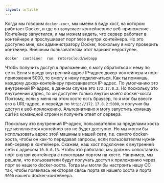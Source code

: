 ```yaml
---
layout: article
---
```

Когда мы говорим `docker-хост`, мы имеем в виду хост, на котором работает Docker, и где он запускает контейнерное веб-приложение. Контейнер запустился, и мы можем видеть, что сервер работает в контейнере и прослушивает порт `5000` внутри контейнера. Но это доступно мне, как администратору Docker, поскольку я могу проверить контейнер. Внешним пользователям этот вариант недоступен.

```
docker  container  run  rotorocloud/webapp
```

Чтобы получить доступ к приложению, я могу обратиться к нему по сети. Если я введу внутренний адрес IP-адрес докер-контейнера и порт приложения 5000, то смогу к нему подключиться. Как ты помнишь, каждому докер-контейнеру присваивается IP-адрес. По умолчанию это внутренний IP-адрес, в данном случае это `172.17.0.2`. Но поскольку это внутренний адрес, то он доступен только внутри моего docker-хоста. Поэтому, если у меня на этом хосте есть браузер, то я мог бы ввести его в URL-адрес, и перейдя по `http://172.17.0.2:5000`,  я получил бы доступ к веб-приложению. Альтернативно я могу запустить команду curl из командной строки и получить ответ от сервера.

Поскольку это внутренний IP-адрес, пользователям за пределами хоста где исполняется контейнер это не будет доступно. Но мы могли бы использовать адрес этой машины в нашей сети, т.е. самого docker-хоста, чтобы он как-то передавал запросы, если пользователям нужен веб-сервер в контейнере. Скажем, наш хост подключен к внутренней сети с адресом `10.0.0.13`. Чтобы это работало, мы должны сопоставить порт внутри контейнера с некоторым портом на хосте. Например, мы решили, что пользователи будут получать доступ к приложению через порт `80` нашего docker-хоста. Тогда мы могли бы настроить нашу ОС так, чтобы появилась некоторая связь порта `80` нашего хоста и порта `5000` нашего docker-контейнера.
